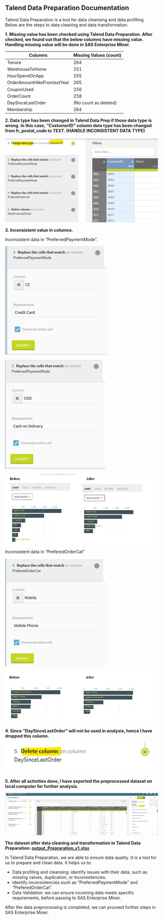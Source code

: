 ## Talend Data Preparation Documentation

Talend Data Preparation is a tool for data cleansing and data profiling. Below are the steps to data cleaning and data transformation.

**1. Missing value has been checked using Talend Data Preparation. After checked, we found out that the below columns have missing value. Handling missing value will be done in SAS Enterprise Miner.**

| Columns                     | Missing Values (count) |
|-----------------------------|-------------------------|
| Tenure                      | 264                     |
| WarehouseToHome             | 251                     |
| HourSpendOnApp              | 255                     |
| OrderAmountHikeFromlastYear | 265                     |
| CouponUsed                  | 256                     |
| OrderCount                  | 258                     |
| DaySinceLastOrder           | (No count as deleted)   |
| Membership                  | 264                     |

**2. Data type has been changed in Talend Data Prep if those data type is wrong. In this case, “CustomerID” column data type has been changed from fr_postal_code to TEXT. (HANDLE INCONSISTENT DATA TYPE)**

![Updated Image](https://github.com/sokqi918/WQD7005_AA1/blob/main/Talend%20Data%20Preparation/datatype.jpg)

**3. Inconsistent value in columns.**

Inconsistent data in “PreferredPaymentMode”.

![Updated Image](https://github.com/sokqi918/WQD7005_AA1/blob/main/Talend%20Data%20Preparation/replacecc.jpg)

![Updated Image](https://github.com/sokqi918/WQD7005_AA1/blob/main/Talend%20Data%20Preparation/replaceCOD.jpg)

![Updated Image](https://github.com/sokqi918/WQD7005_AA1/blob/main/Talend%20Data%20Preparation/payment.jpg)

Inconsistent data in “PreferedOrderCat”

![Updated Image](https://github.com/sokqi918/WQD7005_AA1/blob/main/Talend%20Data%20Preparation/replacemobile.jpg)

![Updated Image](https://github.com/sokqi918/WQD7005_AA1/blob/main/Talend%20Data%20Preparation/preferred.jpg)

**4. Since “DaySinceLastOrder” will not be used in analysis, hence I have dropped this column.**

![Updated Image](https://github.com/sokqi918/WQD7005_AA1/blob/main/Talend%20Data%20Preparation/drop.jpg)

**5. After all activities done, I have exported the preprocessed dataset on local computer for further analysis.**

![Updated Image](https://github.com/sokqi918/WQD7005_AA1/blob/main/Talend%20Data%20Preparation/export.jpg)

**The dataset after data cleaning and transformation in Talend Data Preparation: [output_Prepraration_v1.xlsx](https://github.com/sokqi918/WQD7005_AA1/blob/main/Dataset/output_Preparation_v1.xlsx)**

In Talend Data Preparation, we are able to ensure data quality. It is a tool for us to prepare and clean data. It helps us to:

- Data profiling and cleansing: identify issues with their data, such as missing values, duplication, or inconsistencies.
- Identify inconsistencies such as “PreferredPaymentMode” and “PreferedOrderCat”.
- Data Validation: we can ensure incoming data meets specific requirements, before passing to SAS Enterprise Miner.

After the data preprocessing is completed, we can proceed further steps in SAS Enterprise Miner.
